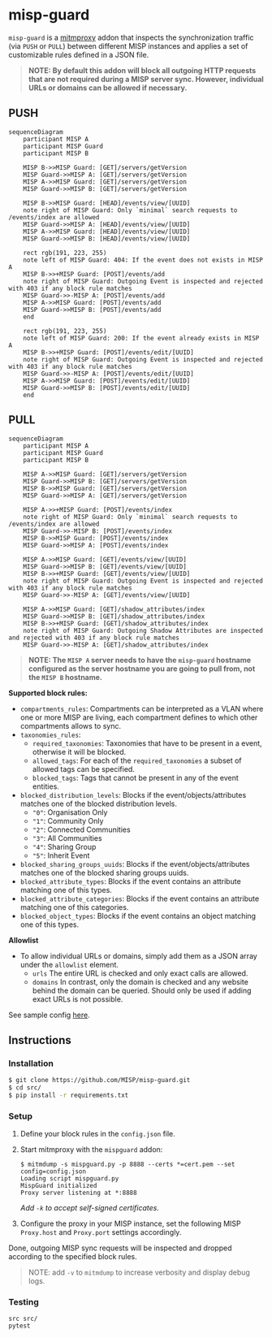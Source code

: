# misp-guard
`misp-guard` is a [mitmproxy](https://mitmproxy.org/) addon that inspects the synchronization traffic (via `PUSH` or `PULL`) between different MISP instances and applies a set of customizable rules defined in a JSON file.

> **NOTE: By default this addon will block all outgoing HTTP requests that are not required during a MISP server sync. However, individual URLs or domains can be allowed if necessary.**

## PUSH
```mermaid
sequenceDiagram
    participant MISP A 
    participant MISP Guard
    participant MISP B

    MISP B->>MISP Guard: [GET]/servers/getVersion
    MISP Guard->>MISP A: [GET]/servers/getVersion
    MISP A->>MISP Guard: [GET]/servers/getVersion
    MISP Guard->>MISP B: [GET]/servers/getVersion
    
    MISP B->>MISP Guard: [HEAD]/events/view/[UUID]
    note right of MISP Guard: Only `minimal` search requests to /events/index are allowed
    MISP Guard->>MISP A: [HEAD]/events/view/[UUID]
    MISP A->>MISP Guard: [HEAD]/events/view/[UUID]
    MISP Guard->>MISP B: [HEAD]/events/view/[UUID]
    
    rect rgb(191, 223, 255)
    note left of MISP Guard: 404: If the event does not exists in MISP A
    MISP B->>+MISP Guard: [POST]/events/add
    note right of MISP Guard: Outgoing Event is inspected and rejected with 403 if any block rule matches
    MISP Guard->>-MISP A: [POST]/events/add
    MISP A->>MISP Guard: [POST]/events/add
    MISP Guard->>MISP B: [POST]/events/add
    end

    rect rgb(191, 223, 255)
    note left of MISP Guard: 200: If the event already exists in MISP A
    MISP B->>+MISP Guard: [POST]/events/edit/[UUID]
    note right of MISP Guard: Outgoing Event is inspected and rejected with 403 if any block rule matches
    MISP Guard->>-MISP A: [POST]/events/edit/[UUID]
    MISP A->>MISP Guard: [POST]/events/edit/[UUID]
    MISP Guard->>MISP B: [POST]/events/edit/[UUID]
    end
```

## PULL
```mermaid
sequenceDiagram
    participant MISP A
    participant MISP Guard
    participant MISP B

    MISP A->>MISP Guard: [GET]/servers/getVersion
    MISP Guard->>MISP B: [GET]/servers/getVersion
    MISP B->>MISP Guard: [GET]/servers/getVersion
    MISP Guard->>MISP A: [GET]/servers/getVersion

    MISP A->>+MISP Guard: [POST]/events/index
    note right of MISP Guard: Only `minimal` search requests to /events/index are allowed
    MISP Guard->>-MISP B: [POST]/events/index
    MISP B->>MISP Guard: [POST]/events/index
    MISP Guard->>MISP A: [POST]/events/index

    MISP A->>MISP Guard: [GET]/events/view/[UUID]
    MISP Guard->>MISP B: [GET]/events/view/[UUID]
    MISP B->>+MISP Guard: [GET]/events/view/[UUID]
    note right of MISP Guard: Outgoing Event is inspected and rejected with 403 if any block rule matches
    MISP Guard->>-MISP A: [GET]/events/view/[UUID]

    MISP A->>MISP Guard: [GET]/shadow_attributes/index
    MISP Guard->>MISP B: [GET]/shadow_attributes/index
    MISP B->>+MISP Guard: [GET]/shadow_attributes/index
    note right of MISP Guard: Outgoing Shadow Attributes are inspected and rejected with 403 if any block rule matches
    MISP Guard->>-MISP A: [GET]/shadow_attributes/index
```




> **NOTE: The `MISP A` server needs to have the `misp-guard` hostname configured as the server hostname you are going to pull from, **not** the `MISP B` hostname.**

**Supported block rules:**
* `compartments_rules`: Compartments can be interpreted as a VLAN where one or more MISP are living, each compartment defines to which other compartments allows to sync.
* `taxonomies_rules`:
  * `required_taxonomies`: Taxonomies that have to be present in a event, otherwise it will be blocked.
  * `allowed_tags`: For each of the `required_taxonomies` a subset of allowed tags can be specified.
  * `blocked_tags`: Tags that cannot be present in any of the event entities.
* `blocked_distribution_levels`: Blocks if the event/objects/attributes matches one of the blocked distribution levels.
  * `"0"`: Organisation Only
  * `"1"`: Community Only
  * `"2"`: Connected Communities
  * `"3"`: All Communities
  * `"4"`: Sharing Group
  * `"5"`: Inherit Event
* `blocked_sharing_groups_uuids`: Blocks if the event/objects/attributes matches one of the blocked sharing groups uuids.
* `blocked_attribute_types`: Blocks if the event contains an attribute matching one of this types.
* `blocked_attribute_categories`: Blocks if the event contains an attribute matching one of this categories.
* `blocked_object_types`: Blocks if the event contains an object matching one of this types.

**Allowlist**

* To allow individual URLs or domains, simply add them as a JSON array under the `allowlist` element.
  * `urls` The entire URL is checked and only exact calls are allowed.
  * `domains` In contrast, only the domain is checked and any website behind the domain can be queried. Should only be used if adding exact URLs is not possible.

See sample config [here](src/test/test_config.json).

## Instructions

### Installation
```bash
$ git clone https://github.com/MISP/misp-guard.git
$ cd src/
$ pip install -r requirements.txt
```

### Setup

1. Define your block rules in the `config.json` file.
2. Start mitmproxy with the `mispguard` addon:
    ```
    $ mitmdump -s mispguard.py -p 8888 --certs *=cert.pem --set config=config.json 
    Loading script mispguard.py
    MispGuard initialized
    Proxy server listening at *:8888
    ``` 
    _Add `-k` to accept self-signed certificates._

3. Configure the proxy in your MISP instance, set the following MISP  `Proxy.host` and `Proxy.port` settings accordingly.

Done, outgoing MISP sync requests will be inspected and dropped according to the specified block rules.


> NOTE: add `-v` to `mitmdump` to increase verbosity and display debug logs.

### Testing
 ```
 src src/
 pytest
 ```